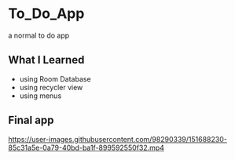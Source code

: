 # To_Do_App

a normal to do app

## What I Learned
- using Room Database
- using recycler view
- using menus

## Final app



https://user-images.githubusercontent.com/98290339/151688230-85c31a5e-0a79-40bd-ba1f-899592550f32.mp4

